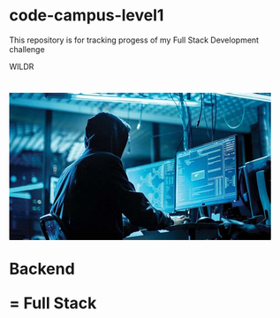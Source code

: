 # code-campus-level1
This repository is for tracking progess of my Full Stack Development challenge
<!DOCTYPE html>
<html lang="en">
<head>
    <meta charset="UTF-8">
  
</head>
<body>
   


<hi> WILDR  <h1>

<img src="./a.jpeg" alt="Image Description">
<p> Backend</p>
<p> = Full Stack </p>
</body>
</html>
